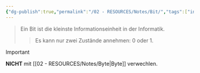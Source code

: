 ```yaml
---
{"dg-publish":true,"permalink":"/02 - RESOURCES/Notes/Bit/","tags":["informatik","netzwerk","mathe/binärzahlen"],"noteIcon":"","updated":"2025-02-19T16:00:50.000+01:00"}
---
```


> Ein Bit ist die kleinste Informationseinheit in der Informatik. 
>> Es kann nur zwei Zustände annehmen: 0 oder 1.

>[!important] 
>**NICHT** mit [[02 - RESOURCES/Notes/Byte\|Byte]] verwechlen.


